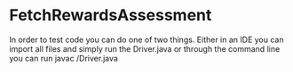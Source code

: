 # FetchRewardsAssessment

In order to test code you can do one of two things. Either in an IDE you can import all files and simply run the Driver.java or through the command line you can run javac <file path>/Driver.java
